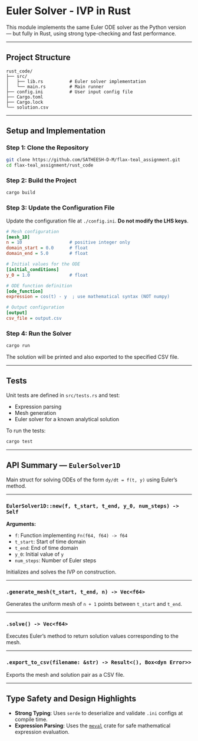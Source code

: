 # Euler Solver -  IVP in Rust 
This module implements the same Euler ODE solver as the Python version — but fully in Rust, using strong type-checking and fast performance.

---
## Project Structure

```
rust_code/
├── src/
│   ├── lib.rs          # Euler solver implementation
│   └── main.rs         # Main runner
├── config.ini          # User input config file
├── Cargo.toml   
├── Cargo.lock         
└── solution.csv        
```
---


##  Setup and Implementation

### Step 1: Clone the Repository

```bash
git clone https://github.com/SATHEESH-D-M/flax-teal_assignment.git
cd flax-teal_assignment/rust_code
```

### Step 2: Build the Project

```bash
cargo build
```

### Step 3: Update the Configuration File

Update the configuration file at `./config.ini`. **Do not modify the LHS keys**.

```ini
# Mesh configuration
[mesh_1D]
n = 10                  # positive integer only
domain_start = 0.0      # float
domain_end = 5.0        # float 

# Initial values for the ODE
[initial_conditions]
y_0 = 1.0               # float

# ODE function definition
[ode_function]
expression = cos(t) - y  ; use mathematical syntax (NOT numpy)

# Output configuration
[output]
csv_file = output.csv
```

### Step 4: Run the Solver

```bash
cargo run
```

The solution will be printed and also exported to the specified CSV file.

---

## Tests

Unit tests are defined in `src/tests.rs` and test:

- Expression parsing
- Mesh generation
- Euler solver for a known analytical solution

To run the tests:

```bash
cargo test
```

---

## API Summary — `EulerSolver1D`

Main struct for solving ODEs of the form `dy/dt = f(t, y)` using Euler’s method.

---

### `EulerSolver1D::new(f, t_start, t_end, y_0, num_steps) -> Self`

**Arguments:**
- `f`: Function implementing `Fn(f64, f64) -> f64`
- `t_start`: Start of time domain
- `t_end`: End of time domain
- `y_0`: Initial value of `y`
- `num_steps`: Number of Euler steps

Initializes and solves the IVP on construction.

---

### `.generate_mesh(t_start, t_end, n) -> Vec<f64>`

Generates the uniform mesh of `n + 1` points between `t_start` and `t_end`.

---

### `.solve() -> Vec<f64>`

Executes Euler’s method to return solution values corresponding to the mesh.

---

### `.export_to_csv(filename: &str) -> Result<(), Box<dyn Error>>`

Exports the mesh and solution pair as a CSV file.

---

## Type Safety and Design Highlights

- **Strong Typing**: Uses `serde` to deserialize and validate `.ini` configs at compile time.
- **Expression Parsing**: Uses the [`meval`](https://crates.io/crates/meval) crate for safe mathematical expression evaluation.


